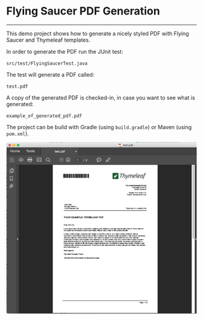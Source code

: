 # Flying Saucer PDF Generation
------------------------------

This demo project shows how to generate a nicely styled PDF with Flying Saucer and Thymeleaf templates.

In order to generate the PDF run the JUnit test:

    src/test/FlyingSaucerTest.java
    
The test will generate a PDF called:

    test.pdf
    
A copy of the generated PDF is checked-in, in case you want to see what is generated:

    example_of_generated_pdf.pdf        

The project can be build with Gradle (using `build.gradle`) or Maven (using `pom.xml`).

![Image of PDF](screen_shot.png "Logo Title Text 1")
